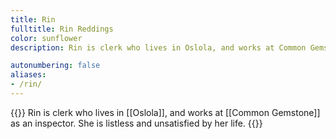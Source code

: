 ```yaml
---
title: Rin
fulltitle: Rin Reddings
color: sunflower
description: Rin is clerk who lives in Oslola, and works at Common Gemstone as an inspector. She is listless and unsatisfied by her life.

autonumbering: false
aliases:
- /rin/
---
```

{{<note gray>}}
Rin is clerk who lives in [[Oslola]], and works at [[Common Gemstone]] as an inspector. She is listless and unsatisfied by her life.
{{</note>}}